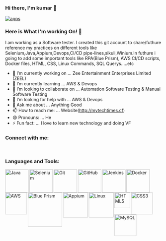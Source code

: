 ###  Hi there, I'm kumar 👋
[![apps](https://user-images.githubusercontent.com/39759708/90973438-a6102e00-e53f-11ea-882b-2f2ec10339bd.jpg)](http://mytechtimes.cf)



### Here is What I'm working On! 👋

I am working as a Software tester. I created this git account to share/futhure reference my practices on different tools like Selenium,Java,Appium,Devops,CI/CD pipe-lines,sikuli,Winium.In futhure i going to add some important tools like RPA(Blue Prism), AWS CI/CD scripts, Docker files, HTML, CSS, Linux Commands, SQL Querys.....etc

- 🔭 I’m currently working on ... Zee Entertainment Enterprises Limited (ZEEL)
- 🌱 I’m currently learning ... AWS & Devops
- 👯 I’m looking to collaborate on ... Automation Software Testing & Manual Software Testing
- 🤔 I’m looking for help with ... AWS & Devops
- 💬 Ask me about ... Anything Good
- 📫 How to reach me: ... Website(http://mytechtimes.cf)
- 😄 Pronouns: ... He
- ⚡ Fun fact: ...  I love to learn new technology and doing VF

### Connect with me:

<br />

### Languages and Tools:

<img align="left" alt="Java" width="75px" src="https://user-images.githubusercontent.com/39759708/92865906-87090b80-f41c-11ea-8f9c-dc1f83275e72.png" />
<img align="left" alt="Selenium" width="75px" src="https://user-images.githubusercontent.com/39759708/92866635-61303680-f41d-11ea-8a8b-4d47a1d79edf.png" />
<img align="left" alt="Git" width="75px" src="https://user-images.githubusercontent.com/39759708/92865711-45786080-f41c-11ea-96a2-1f3d0c20371c.png" />
<img align="left" alt="GitHub" width="75px" src="https://user-images.githubusercontent.com/39759708/92865546-17931c00-f41c-11ea-81ef-db196dc5cae7.png" />
<img align="left" alt="Jenkins" width="75px" src="https://user-images.githubusercontent.com/39759708/92866931-b3715780-f41d-11ea-87b5-21cf4445fc19.png" />
<img align="left" alt="Docker" width="75px" src="https://user-images.githubusercontent.com/39759708/92867086-e0be0580-f41d-11ea-8928-4cdbc702f9e3.png" />
<img align="left" alt="AWS" width="70px" src="https://user-images.githubusercontent.com/39759708/92867257-0c40f000-f41e-11ea-947f-1b078ed5709b.png" />
<img align="left" alt="Blue Prism" width="110px" src="https://user-images.githubusercontent.com/39759708/92871066-2977bd80-f422-11ea-84eb-2f92e3fd7f56.png" />
<img align="left" alt="Appium" width="80px" src="https://user-images.githubusercontent.com/39759708/92871259-57f59880-f422-11ea-945a-5ce875723eac.png" />
<img align="left" alt="Linux" width="80px" src="https://user-images.githubusercontent.com/39759708/92870609-a8b8c180-f421-11ea-9b43-75701c341499.png" />
<img align="left" alt="HTML5" width="50px" src="https://user-images.githubusercontent.com/39759708/92867492-532ee580-f41e-11ea-8d8a-30dd97da0840.png" />
<img align="left" alt="CSS3" width="70px" src="https://user-images.githubusercontent.com/39759708/92867573-65a91f00-f41e-11ea-9ee4-6c1d3ca76950.png" />
<img align="left" alt="MySQL" width="70px" src="https://user-images.githubusercontent.com/39759708/92867633-78bbef00-f41e-11ea-8870-ea3770bd3f4b.png" />


